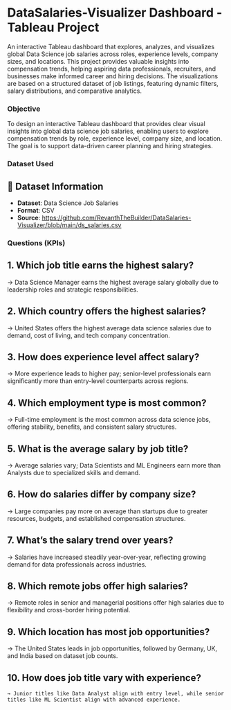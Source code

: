 # DataSalaries-Visualizer Dashboard - Tableau Project
An interactive Tableau dashboard that explores, analyzes, and visualizes global Data Science job salaries across roles, experience levels, company sizes, and locations. This project provides valuable insights into compensation trends, helping aspiring data professionals, recruiters, and businesses make informed career and hiring decisions. The visualizations are based on a structured dataset of job listings, featuring dynamic filters, salary distributions, and comparative analytics.

###  Objective

To design an interactive Tableau dashboard that provides clear visual insights into global data science job salaries, enabling users to explore compensation trends by role, experience level, company size, and location. The goal is to support data-driven career planning and hiring strategies.

### Dataset Used
## 📁 Dataset Information

- **Dataset**: Data Science Job Salaries  
- **Format**: CSV  
- **Source**: https://github.com/RevanthTheBuilder/DataSalaries-Visualizer/blob/main/ds_salaries.csv

###  Questions (KPIs)

## 1. **Which job title earns the highest salary?**
   → Data Science Manager earns the highest average salary globally due to leadership roles and strategic responsibilities.

 ## 2. **Which country offers the highest salaries?**
   → United States offers the highest average data science salaries due to demand, cost of living, and tech company concentration.

## 3. **How does experience level affect salary?**
   → More experience leads to higher pay; senior-level professionals earn significantly more than entry-level counterparts across regions.

## 4. **Which employment type is most common?**
   → Full-time employment is the most common across data science jobs, offering stability, benefits, and consistent salary structures.

## 5. **What is the average salary by job title?**
   → Average salaries vary; Data Scientists and ML Engineers earn more than Analysts due to specialized skills and demand.

## 6. **How do salaries differ by company size?**
   → Large companies pay more on average than startups due to greater resources, budgets, and established compensation structures.

## 7. **What’s the salary trend over years?**
   → Salaries have increased steadily year-over-year, reflecting growing demand for data professionals across industries.

## 8. **Which remote jobs offer high salaries?**
   → Remote roles in senior and managerial positions offer high salaries due to flexibility and cross-border hiring potential.

## 9. **Which location has most job opportunities?**
   → The United States leads in job opportunities, followed by Germany, UK, and India based on dataset job counts.

## 10. **How does job title vary with experience?**
    → Junior titles like Data Analyst align with entry level, while senior titles like ML Scientist align with advanced experience.


